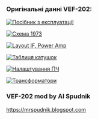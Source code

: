 ### Оригінальні данні VEF-202:

[![Посібник з експлуатації](https://img.shields.io/badge/Посібник_з_експлуатації-white.svg )](https://photos.app.goo.gl/CqrGVYvCyfwQHxev7)

[![Схема 1973](https://img.shields.io/badge/Схема_1973-red.svg )](https://photos.app.goo.gl/CqrGVYvCyfwQHxev7)

[![Layout IF, Power Amp](https://img.shields.io/badge/Layout-IF,_Power_Amp-orange.svg )](https://photos.app.goo.gl/CqrGVYvCyfwQHxev7)

[![Таблиця катушок](https://img.shields.io/badge/Таблиця_катушок-blue.svg )](https://photos.app.goo.gl/kkhYgLVB2DS3a5Cb8)

[![Налаштування ПЧ](https://img.shields.io/badge/Налаштування_ПЧ-orange.svg )](https://github.com/AlSpudnik/VEF-202-mod-by-Al-Spudnik/blob/main/%D0%9F%D0%BB%D0%B0%D1%82%D0%B0_%D0%9F%D0%A7/%D0%86%D0%BD%D1%84%D0%BE_%D0%BF%D0%BE_%D0%9F%D0%A7.md)

[![Трансформатори](https://img.shields.io/badge/Трансформатори-green.svg )](https://photos.app.goo.gl/AWSZ3xRsBbch4FGx8)


### VEF-202 mod by Al Spudnik


<https://mrspudnik.blogspot.com>
